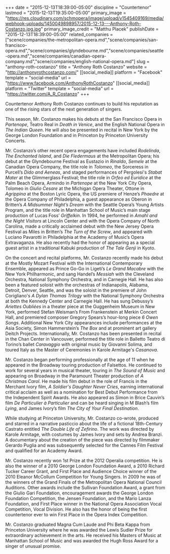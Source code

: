 +++
date = "2015-12-13T18:39:00-05:00"
discipline = "Countertenor"
lastmod = "2015-12-13T19:35:00-05:00"
primary_image = "https://res.cloudinary.com/schmopera/image/upload/v1545409169/media/webhook-uploads/1450049898957/2015-12-13---Anthony-Roth-Costanzo.jpg.jpg"
primary_image_credit = "Matthu Placek"
publishDate = "2015-12-13T18:39:00-05:00"
related_companies = ["scene/companies/the-metropolitan-opera.md","scene/companies/san-francisco-opera.md","scene/companies/glyndebourne.md","scene/companies/seattle-opera.md","scene/companies/canadian-opera-company.md","scene/companies/english-national-opera.md"]
slug = "anthony-roth-costanzo"
title = "Anthony Roth Costanzo"
website = "http://anthonyrothcostanzo.com/"
[[social_media]]
platform = "Facebook"
template = "social-media"
url = "https://www.facebook.com/AnthonyRothCostanzo"
[[social_media]]
platform = "Twitter"
template = "social-media"
url = "https://twitter.com/A_R_Costanzo"
+++

Countertenor Anthony Roth Costanzo continues to build his reputation as one of the rising stars of the next generation of singers.

This season, Mr. Costanzo makes his debuts at the San Francisco Opera in *Partenope*, Teatro Real in *Death in Venice*, and the English National Opera in *The Indian Queen*. He will also be presented in recital in New York by the George London Foundation and in Princeton by Princeton University Concerts.

Mr. Costanzo’s other recent opera engagements have included *Rodelinda*, *The Enchanted Island*, and *Die Fledermaus* at the Metropolitan Opera;  his debut at the Glyndebourne Festival as Eustazio in *Rinaldo*, *Semele* at the Canadian Opera Company, the title role in *Tolomeo*, the Sorceress in Purcell’s *Dido and Aeneas*, and staged performances of Pergolesi's *Stabat Mater* at the Glimmerglass Festival; the title role in *Orfeo ed Euridice* at the Palm Beach Opera, Armindo in *Partenope* at the New York City Opera, Tolomeo in *Giulio Cesare* at the Michigan Opera Theater, Ottone in *Agrippina* at the Boston Lyric Opera, the US premiere of Henze’s *Phaedre* at the Opera Company of Philadelphia, a guest appearance as Oberon in Britten’s *A Midsummer Night’s Dream* with the Seattle Opera’s Young Artists Program, and the title role in Manhattan School of Music’s main stage production of Lucas Foss’ *Griffelkin*. In 1994, he performed in *Amahl and the Night Visitors* at Lincoln Center and with the Opera Company of North Carolina, made a critically acclaimed debut with the New Jersey Opera Festival as Miles in Britten’s *The Turn of the Screw*, and appeared with Luciano Pavarotti in Philadelphia at the Academy of Music’s Opera Extravaganza. He also recently had the honor of appearing as a special guest artist in a traditional Kabuki production of *The Tale Genji* in Kyoto.

On the concert and recital platforms, Mr. Costanzo recently made his debut at the Mostly Mozart Festival with the International Contemporary Ensemble, appeared as Prince Go-Go in Ligeti’s *Le Grand Macabre* with the New York Philharmonic, and sang Handel’s *Messiah* with the Cleveland Orchestra, National Symphony Orchestra, and in Carnegie Hall. He has also been a featured soloist with the orchestras of Indianapolis, Alabama, Detroit, Denver, Seattle, and was the soloist in the premiere of John Corigliano's *A Dylan Thomas Trilogy* with the National Symphony Orchestra at both the Kennedy Center and Carnegie Hall. He has sung Debussy’s *Ariettes Oubliées* in a theater piece at the Guggenheim Museum in New York, performed Stefan Weisman’s From Frankenstein at Merkin Concert Hall, and premiered composer Gregory Spears’s hour-long piece *6 Owen Songs*. Additional New York City appearances include performances at the Asia Society, Simon Hammerstein’s *The Box* and at prominent art gallery Deitch Projects. Internationally, Mr. Costanzo has been presented in recital in the Chan Center in Vancouver, performed the title role in Balletto Teatro di Torino’s ballet *Caravaggio* with original music by Giovanni Solima, and toured Italy as the Master of Ceremonies in Karole Armitage's *Casanova*.

Mr. Costanzo began performing professionally at the age of 11 when he appeared in the Broadway touring production of Falsettos. He continued to work for several years in musical theater, touring in *The Sound of Music* and appearing on Broadway in the Paramount Theater production of *A Christmas Carol*. He made his film debut in the role of Francis in the Merchant Ivory film, *A Soldier's Daughter Never Cries*, earning international critical acclaim as well as a nomination for Best Debut Performance from the Independent Spirit Awards. He also appeared as Simon in Brice Cauvin’s film *De Particulier à Particulier* and can be heard singing in M Blash’s film *Lying*, and James Ivory’s film *The City of Your Final Destination*.

While studying at Princeton University, Mr. Costanzo co-wrote, produced and starred in a narrative pasticcio about the life of a fictional 18th-Century Castrato entitled *The Double Life of Zefirino*. The work was directed by Karole Armitage, with costumes by James Ivory and sets by Andrea Branzi. A documentary about the creation of the piece was directed by filmmaker Gerardo Puglia and was subsequently selected for the Cannes Film Festival and qualified for an Academy Award.

Mr. Costanzo recently won 1st Prize at the 2012 Operalia competition. He is also the winner of a 2010 George London Foundation Award, a 2010 Richard Tucker Career Grant, and First Place and Audience Choice winner of the 2010 Eleanor McCollum Competition for Young Singers. In 2009 he was of the winners of the Grand Finals of the Metropolitan Opera National Council Auditions. Other awards include the Sullivan Foundation Award, a grant from the Giulio Gari Foundation, encouragement awards the George London Foundation Competition, the Jensen Foundation, and the Mario Lanza Foundation, and First Place winner in the National Opera Association Vocal Competition, Vocal Division. He also has the honor of being the first countertenor ever to win First Place in the Opera Index Competition.

Mr. Costanzo graduated Magna Cum Laude and Phi Beta Kappa from Princeton University where he was awarded the Lewis Sudler Prize for extraordinary achievement in the arts. He received his Masters of Music at Manhattan School of Music and was awarded the Hugh Ross Award for a singer of unusual promise.
